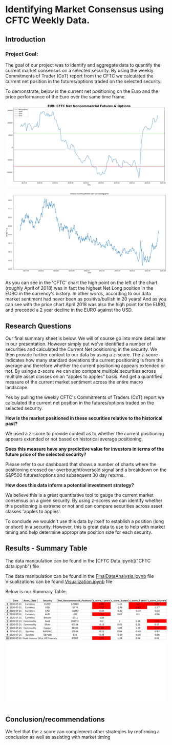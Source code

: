 # Identifying Market Consensus using CFTC Weekly Data.
## Introduction
### Project Goal: 
The goal of our project was to identify and aggregate data to quantify the current market consensus on a selected security. By using the weekly Commitments of Trader (CoT) report from the CFTC we calculated the current net position in the futures/options traded on the selected security.

To demonstrate, below is the current net positioning on the Euro and the price performance of the Euro over the same time frame.

![EURCFTC](Images/EURcftc.png?raw=true)

![EURprice](Images/EURprice.png?raw=true)

As you can see in the 'CFTC' chart the high point on the left of the chart (roughly April of 2018) was in fact the highest Net Long position in the EURO in the currency's history. In other words, according to our data market sentiment had never been as positive/bullish in 20 years! And as you can see with the price chart April 2018 was also the high point for the EURO, and preceded a 2 year decline in the EURO against the USD.

## Research Questions

Our final summary sheet is below. We will of course go into more detail later in our presentation. However simply put we've identified a number of securities and calculated the Current Net positioning in the security. We then provide further context to our data by using a z-score. The z-score indicates how many standard deviations the current positioning is from the average and therefore whether the current positioning appears extended or not. By using a z-score we can also compare multiple securities across multiple asset classes on an “apples to apples” basis. And get a quantified measure of the current market sentiment across the entire macro landscape.

Yes by pulling the weekly CFTC's Commitments of Traders (CoT) report we calculated the current net position in the futures/options traded on the selected security. 

**How is the market positioned in these securities relative to the historical past?** 

We used a z-score to provide context as to whether the current positioning appears extended or not based on historical average positioning.

**Does this measure have any predictive value for investors in terms of the future price of the selected security?** 

Please refer to our dashboard that shows a number of charts where the positioning crossed our overbought/oversold signal and a breakdown on the S&P500 futures/options and subsequent 30 day returns.

**How does this data inform a potential investment strategy?** 

We believe this is a great quantitative tool to gauge the current market consensus on a given security. By using z-scores we can identify whether this positioning is extreme or not and can compare securities across asset classes 'apples to apples'. 

To conclude we wouldn't use this data by itself to establish a position (long or short) in a security. However, this is great data to use to help with market timing and help determine appropriate position size for each security.


## Results - Summary Table
The data manipulation can be found in the [CFTC Data.ipynb]("CFTC data.ipynb") file

The data manipulation can be found in the [FinalDataAnalysis.ipynb](FinalDataAnalysis.ipynb) file Visualizations can be found [Visualization.ipynb](Visualization.ipynb) file

Below is our Summary Table:

![Summarysheet](Images/Summary_table.png?raw=true)


## Conclusion/recommendations
We feel that the z score can complement other strategies by reafirming a conclusion as well as assisting with market timing
